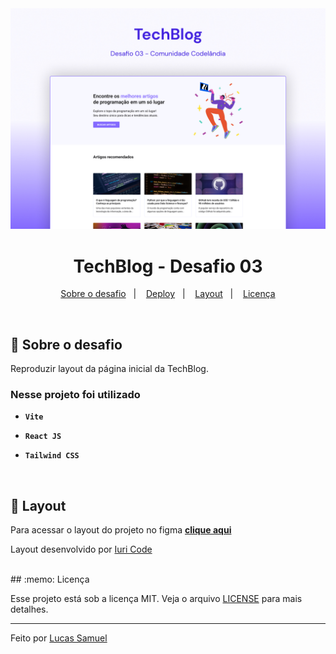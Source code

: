<img alt="Capa" src=".github/cover.jpg" />

<h1 align="center">
  TechBlog - Desafio 03
</h1>

<p align="center">
  <a href="#rocket-sobre-o-desafio">Sobre o desafio</a>&nbsp;&nbsp;&nbsp;|&nbsp;&nbsp;&nbsp;
  <a href="#deploy">Deploy</a>&nbsp;&nbsp;&nbsp;|&nbsp;&nbsp;&nbsp;
  <a href="#art-layout">Layout</a>&nbsp;&nbsp;&nbsp;|&nbsp;&nbsp;&nbsp;
  <a href="#memo-licença">Licença</a>
</p>

</br>

## :rocket: Sobre o desafio

Reproduzir layout da página inicial da TechBlog.


### Nesse projeto foi utilizado

- **`Vite`**

- **`React JS`**

- **`Tailwind CSS`**

</br>

## :art: Layout

Para acessar o layout do projeto no figma **[clique aqui](https://www.figma.com/file/Yb9IBH56g7T1hdIyZ3BMNO/Desafios---Codel%C3%A2ndia?type=design&node-id=3725%3A2&mode=design&t=nHndhkr953OtuWwm-1)**

Layout desenvolvido por [Iuri Code](https://www.instagram.com/iuricode/)

</br>
## :memo: Licença

Esse projeto está sob a licença MIT. Veja o arquivo [LICENSE](../LICENSE) para mais detalhes.

---

Feito por [Lucas Samuel](https://github.com/lucassamuel94)